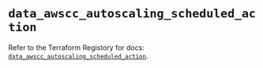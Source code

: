 # `data_awscc_autoscaling_scheduled_action`

Refer to the Terraform Registory for docs: [`data_awscc_autoscaling_scheduled_action`](https://registry.terraform.io/providers/hashicorp/awscc/0.70.0/docs/data-sources/autoscaling_scheduled_action).
